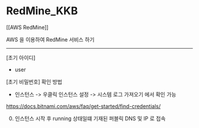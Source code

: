 # RedMine_KKB


[[AWS RedMine]]


AWS 을 이용하여 RedMine 서비스 하기


---------------------------------

[초기 아이디]
- user

[초기 비밀번호] 확인 방법
- 인스턴스 -> 우클릭 인스턴스 설정 -> 시스템 로그 가져오기 에서 확인 가능


https://docs.bitnami.com/aws/faq/get-started/find-credentials/


0. 인스턴스 시작 후 running 상태일떄 기재된 퍼블릭 DNS 및 IP 로 접속





